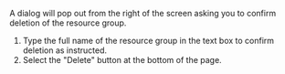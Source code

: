 A dialog will pop out from the right of the screen asking you to confirm deletion of the resource group.

1. Type the full name of the resource group in the text box to confirm deletion as instructed.
1. Select the "Delete" button at the bottom of the page.
